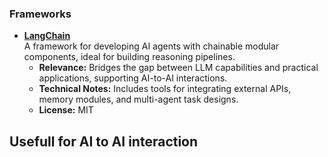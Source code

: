 ### Frameworks

- **[LangChain](https://github.com/hwchase17/langchain)**  
  A framework for developing AI agents with chainable modular components, ideal for building reasoning pipelines.  
  - **Relevance:** Bridges the gap between LLM capabilities and practical applications, supporting AI-to-AI interactions.  
  - **Technical Notes:** Includes tools for integrating external APIs, memory modules, and multi-agent task designs.  
  - **License:** MIT


## Usefull for AI to AI interaction